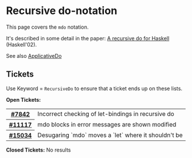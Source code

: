 # Recursive do-notation


This page covers the `mdo` notation.


It's described in some detail in the paper: [ A recursive do for Haskell](http://leventerkok.github.io/papers/recdo.pdf) (Haskell'02).


See also [ApplicativeDo](applicative-do)

## Tickets



Use Keyword = `RecursiveDo` to ensure that a ticket ends up on these lists.



**Open Tickets:**

<table><tr><th><a href="https://gitlab.haskell.org//ghc/ghc/issues/7842">#7842</a></th>
<td>Incorrect checking of let-bindings in recursive do</td></tr>
<tr><th><a href="https://gitlab.haskell.org//ghc/ghc/issues/11117">#11117</a></th>
<td>mdo blocks in error messages are shown modified</td></tr>
<tr><th><a href="https://gitlab.haskell.org//ghc/ghc/issues/15034">#15034</a></th>
<td>Desugaring `mdo` moves a `let` where it shouldn&apos;t be</td></tr></table>




**Closed Tickets:**
No results


